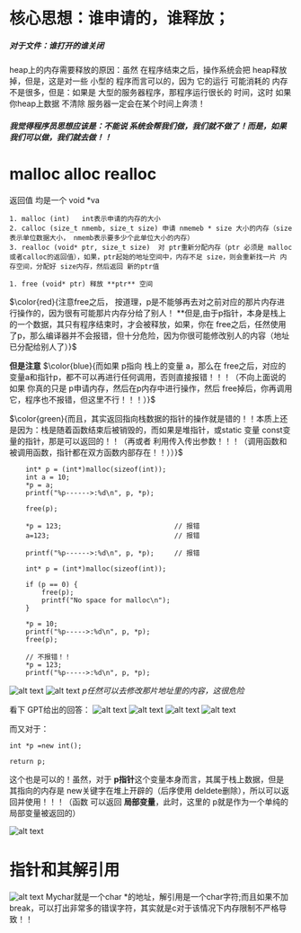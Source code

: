 # 核心思想：谁申请的，谁释放；

##### 对于文件：谁打开的谁关闭

heap上的内存需要释放的原因：虽然 在程序结束之后，操作系统会把 heap释放掉，但是，这是对一些 小型的
程序而言可以的，因为 它的运行 可能消耗的 内存不是很多，但是：如果是 大型的服务器程序，那程序运行很长的
时间，这时 如果 你heap上数据 不清除 服务器一定会在某个时间上奔溃！

##### 我觉得程序员思想应该是：不能说 系统会帮我们做，我们就不做了！而是，如果我们可以做，我们就去做！！ 

# malloc alloc realloc

返回值 均是一个 void *va

    1. malloc (int)   int表示申请的内存的大小
    2. calloc (size_t nmemb, size_t size) 申请 nmemeb * size 大小的内存（size表示单位数据大小， nmemb表示要多少个此单位大小的内存）
    3. realloc (void* ptr, size_t size)  对 ptr重新分配内存（ptr 必须是 malloc或者calloc的返回值），如果，ptr起始的地址空间中，内存不足 size，则会重新找一片 内存空间，分配好 size内存，然后返回 新的ptr值
    
    1. free (void* ptr) 释放 **ptr** 空间

$\color{red}{注意free之后， 按道理，p是不能够再去对之前对应的那片内存进行操作的，因为很有可能那片内存分给了别人！ **但是,由于p指针，本身是栈上的一个数据，其只有程序结束时，才会被释放，如果，你在 free之后，任然使用了p，那么编译器并不会报错，但十分危险，因为你很可能修改别人的内容（地址已分配给别人了）}$

**但是注意**
$\color{blue}{而如果 p指向 栈上的变量 a，那么在 free之后，对应的 变量a和指针p，都不可以再进行任何调用，否则直接报错！！！（不向上面说的 如果 你真的只是 p申请内存，然后在p内存中进行操作，然后 free掉后，你再调用它，程序也不报错，但这里不行！！！）}$

$\color{green}{而且，其实返回指向栈数据的指针的操作就是错的！！本质上还是因为：栈是随着函数结束后被销毁的，而如果是堆指针，或static 变量 const变量的指针，那是可以返回的！！（再或者 利用传入传出参数！！！（调用函数和被调用函数，指针都在双方函数内部存在！！））}$


```
	int* p = (int*)malloc(sizeof(int));
	int a = 10;
	*p = a;
	printf("%p------>:%d\n", p, *p);

	free(p);

	*p = 123;                            // 报错
    a=123;                               // 报错
                              
	printf("%p------>:%d\n", p, *p);     // 报错

```

```
    int* p = (int*)malloc(sizeof(int));

	if (p == 0) {
		free(p);
		printf("No space for malloc\n");
	}

	*p = 10;
	printf("%p----->:%d\n", p, *p);
	free(p);

    // 不报错！！
	*p = 123;
	printf("%p----->:%d\n", p, *p);

```

![alt text](./picture/image.png)
![alt text](./picture/image-1.png)
*p任然可以去修改那片地址里的内容，这很危险* 

看下 GPT给出的回答：
![alt text](./picture/image-2.png)
![alt text](./picture/image-3.png)
![alt text](./picture/image-4.png)
![alt text](./picture/image-5.png)

而又对于：
```
int *p =new int();

return p;

```
这个也是可以的！虽然，对于 **p指针**这个变量本身而言，其属于栈上数据，但是 其指向的内存是 new关键字在堆上开辟的（后序使用 deldete删除），所以可以返回并使用！！！（函数 可以返回 **局部变量**，此时，这里的 p就是作为一个单纯的局部变量被返回的）


![alt text](./picture/wallhaven-4d2gdm.jpg)


# 指针和其解引用
![alt text](picture/imagepointer.png)
Mychar就是一个char *的地址，解引用是一个char字符;而且如果不加break，可以打出非常多的错误字符，其实就是c对于该情况下内存限制不严格导致！！



